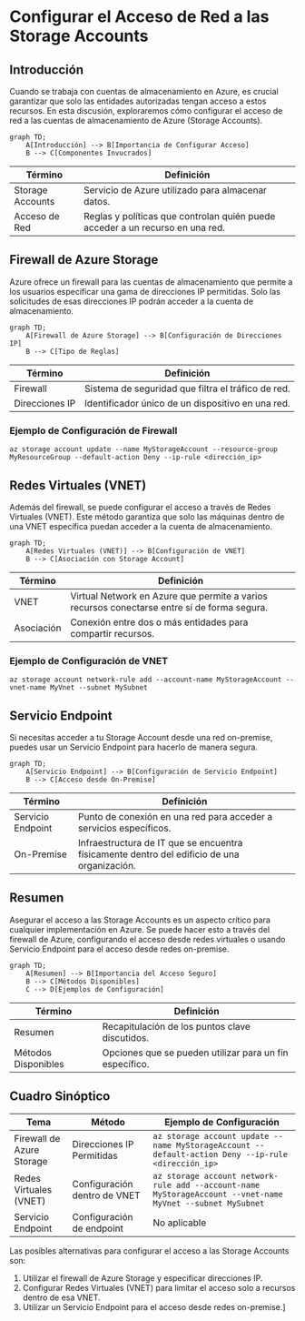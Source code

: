 # Configurar el Acceso de Red a las Storage Accounts

## Introducción

Cuando se trabaja con cuentas de almacenamiento en Azure, es crucial garantizar que solo las entidades autorizadas tengan acceso a estos recursos. En esta discusión, exploraremos cómo configurar el acceso de red a las cuentas de almacenamiento de Azure (Storage Accounts).

```mermaid
graph TD;
    A[Introducción] --> B[Importancia de Configurar Acceso]
    B --> C[Componentes Invucrados]
```

| Término | Definición |
| ------- | ---------- |
| Storage Accounts | Servicio de Azure utilizado para almacenar datos. |
| Acceso de Red | Reglas y políticas que controlan quién puede acceder a un recurso en una red. |

## Firewall de Azure Storage

Azure ofrece un firewall para las cuentas de almacenamiento que permite a los usuarios especificar una gama de direcciones IP permitidas. Solo las solicitudes de esas direcciones IP podrán acceder a la cuenta de almacenamiento.

```mermaid
graph TD;
    A[Firewall de Azure Storage] --> B[Configuración de Direcciones IP]
    B --> C[Tipo de Reglas]
```

| Término | Definición |
| ------- | ---------- |
| Firewall | Sistema de seguridad que filtra el tráfico de red. |
| Direcciones IP | Identificador único de un dispositivo en una red. |

### Ejemplo de Configuración de Firewall

```azurecli
az storage account update --name MyStorageAccount --resource-group MyResourceGroup --default-action Deny --ip-rule <dirección_ip>
```

## Redes Virtuales (VNET)

Además del firewall, se puede configurar el acceso a través de Redes Virtuales (VNET). Este método garantiza que solo las máquinas dentro de una VNET específica puedan acceder a la cuenta de almacenamiento.

```mermaid
graph TD;
    A[Redes Virtuales (VNET)] --> B[Configuración de VNET]
    B --> C[Asociación con Storage Account]
```

| Término | Definición |
| ------- | ---------- |
| VNET | Virtual Network en Azure que permite a varios recursos conectarse entre sí de forma segura. |
| Asociación | Conexión entre dos o más entidades para compartir recursos. |

### Ejemplo de Configuración de VNET

```azurecli
az storage account network-rule add --account-name MyStorageAccount --vnet-name MyVnet --subnet MySubnet
```

## Servicio Endpoint

Si necesitas acceder a tu Storage Account desde una red on-premise, puedes usar un Servicio Endpoint para hacerlo de manera segura.

```mermaid
graph TD;
    A[Servicio Endpoint] --> B[Configuración de Servicio Endpoint]
    B --> C[Acceso desde On-Premise]
```

| Término | Definición |
| ------- | ---------- |
| Servicio Endpoint | Punto de conexión en una red para acceder a servicios específicos. |
| On-Premise | Infraestructura de IT que se encuentra físicamente dentro del edificio de una organización. |

## Resumen

Asegurar el acceso a las Storage Accounts es un aspecto crítico para cualquier implementación en Azure. Se puede hacer esto a través del firewall de Azure, configurando el acceso desde redes virtuales o usando Servicio Endpoint para el acceso desde redes on-premise.

```mermaid
graph TD;
    A[Resumen] --> B[Importancia del Acceso Seguro]
    B --> C[Métodos Disponibles]
    C --> D[Ejemplos de Configuración]
```

| Término | Definición |
| ------- | ---------- |
| Resumen | Recapitulación de los puntos clave discutidos. |
| Métodos Disponibles | Opciones que se pueden utilizar para un fin específico. |

## Cuadro Sinóptico

| Tema | Método | Ejemplo de Configuración |
| ---- | ------ | ------------------------ |
| Firewall de Azure Storage | Direcciones IP Permitidas | `az storage account update --name MyStorageAccount --default-action Deny --ip-rule <dirección_ip>` |
| Redes Virtuales (VNET) | Configuración dentro de VNET | `az storage account network-rule add --account-name MyStorageAccount --vnet-name MyVnet --subnet MySubnet` |
| Servicio Endpoint | Configuración de endpoint | No aplicable |

Las posibles alternativas para configurar el acceso a las Storage Accounts son:

1. Utilizar el firewall de Azure Storage y especificar direcciones IP.
2. Configurar Redes Virtuales (VNET) para limitar el acceso solo a recursos dentro de esa VNET.
3. Utilizar un Servicio Endpoint para el acceso desde redes on-premise.]